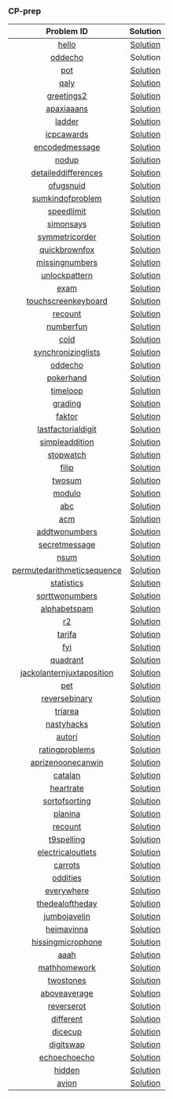 ### CP-prep


|   Problem ID    |  Solution |
|:---------------:|:---------:|
|[hello](https://open.kattis.com/problems/hello)|[Solution](https://github.com/rawat9/dsa-prep/tree/main/Kattis/hello)|
|[oddecho](https://open.kattis.com/problems/oddecho)|Solution|
|[pot](https://open.kattis.com/problems/pot)|[Solution](https://github.com/rawat9/dsa-prep/tree/main/Kattis/pot)|
|[qaly](https://open.kattis.com/problems/qaly)|[Solution](https://github.com/rawat9/dsa-prep/tree/main/Kattis/qaly)|
|[greetings2](https://open.kattis.com/problems/greetings2)|[Solution](https://github.com/rawat9/dsa-prep/tree/main/Kattis/greetings2)|
|[apaxiaaans](https://open.kattis.com/problems/apaxiaaans)|[Solution](https://github.com/rawat9/dsa-prep/tree/main/Kattis/apaxiaaans)|
|[ladder](https://open.kattis.com/problems/ladder)|[Solution](https://github.com/rawat9/dsa-prep/tree/main/Kattis/ladder)|
|[icpcawards](https://open.kattis.com/problems/icpcawards)|[Solution](https://github.com/rawat9/dsa-prep/tree/main/Kattis/icpcawards)|
|[encodedmessage](https://open.kattis.com/problems/encodedmessage)|[Solution](https://github.com/rawat9/dsa-prep/tree/main/Kattis/encodedmessage)|
|[nodup](https://open.kattis.com/problems/nodup)|[Solution](https://github.com/rawat9/dsa-prep/tree/main/Kattis/nodup)|
|[detaileddifferences](https://open.kattis.com/problems/detaileddifferences)|[Solution](https://github.com/rawat9/dsa-prep/tree/main/Kattis/detaileddifferences)|
|[ofugsnuid](https://open.kattis.com/problems/ofugsnuid)|[Solution](https://github.com/rawat9/dsa-prep/tree/main/Kattis/ofugsnuid)|
|[sumkindofproblem](https://open.kattis.com/problems/sumkindofproblem)|[Solution](https://github.com/rawat9/dsa-prep/tree/main/Kattis/sumkindofproblem)|
|[speedlimit](https://open.kattis.com/problems/speedlimit)|[Solution](https://github.com/rawat9/dsa-prep/tree/main/Kattis/speedlimit)|
|[simonsays](https://open.kattis.com/problems/simonsays)|[Solution](https://github.com/rawat9/dsa-prep/tree/main/Kattis/simonsays)|
|[symmetricorder](https://open.kattis.com/problems/symmetricorder)|[Solution](https://github.com/rawat9/dsa-prep/tree/main/Kattis/symmetricorder)|
|[quickbrownfox](https://open.kattis.com/problems/quickbrownfox)|[Solution](https://github.com/rawat9/dsa-prep/tree/main/Kattis/quickbrownfox)|
|[missingnumbers](https://open.kattis.com/problems/missingnumbers)|[Solution](https://github.com/rawat9/dsa-prep/tree/main/Kattis/missingnumbers)|
|[unlockpattern](https://open.kattis.com/problems/unlockpattern)|[Solution](https://github.com/rawat9/dsa-prep/tree/main/Kattis/unlockpattern)|
|[exam](https://open.kattis.com/problems/exam)|[Solution](https://github.com/rawat9/dsa-prep/tree/main/Kattis/exam)|
|[touchscreenkeyboard](https://open.kattis.com/problems/touchscreenkeyboard)|[Solution](https://github.com/rawat9/dsa-prep/tree/main/Kattis/touchscreenkeyboard)|
|[recount](https://open.kattis.com/problems/recount)|[Solution](https://github.com/rawat9/dsa-prep/tree/main/Kattis/recount)|
[numberfun](https://open.kattis.com/problems/numberfun)|[Solution](https://github.com/rawat9/dsa-prep/tree/main/Kattis/numberfun)
[cold](https://open.kattis.com/problems/cold)|[Solution](https://github.com/rawat9/dsa-prep/tree/main/Kattis/cold)
[synchronizinglists](https://open.kattis.com/problems/synchronizinglists)|[Solution](https://github.com/rawat9/dsa-prep/tree/main/Kattis/synchronizinglists)
[oddecho](https://open.kattis.com/problems/oddecho)|[Solution](https://github.com/rawat9/dsa-prep/tree/main/Kattis/oddecho)
[pokerhand](https://open.kattis.com/problems/pokerhand)|[Solution](https://github.com/rawat9/dsa-prep/tree/main/Kattis/pokerhand)
[timeloop](https://open.kattis.com/problems/timeloop)|[Solution](https://github.com/rawat9/dsa-prep/tree/main/Kattis/timeloop)
[grading](https://open.kattis.com/problems/grading)|[Solution](https://github.com/rawat9/dsa-prep/tree/main/Kattis/grading)
[faktor](https://open.kattis.com/problems/faktor)|[Solution](https://github.com/rawat9/dsa-prep/tree/main/Kattis/faktor)
[lastfactorialdigit](https://open.kattis.com/problems/lastfactorialdigit)|[Solution](https://github.com/rawat9/dsa-prep/tree/main/Kattis/lastfactorialdigit)
[simpleaddition](https://open.kattis.com/problems/simpleaddition)|[Solution](https://github.com/rawat9/dsa-prep/tree/main/Kattis/simpleaddition)
[stopwatch](https://open.kattis.com/problems/stopwatch)|[Solution](https://github.com/rawat9/dsa-prep/tree/main/Kattis/stopwatch)
[filip](https://open.kattis.com/problems/filip)|[Solution](https://github.com/rawat9/dsa-prep/tree/main/Kattis/filip)
[twosum](https://open.kattis.com/problems/twosum)|[Solution](https://github.com/rawat9/dsa-prep/tree/main/Kattis/twosum)
[modulo](https://open.kattis.com/problems/modulo)|[Solution](https://github.com/rawat9/dsa-prep/tree/main/Kattis/modulo)
[abc](https://open.kattis.com/problems/abc)|[Solution](https://github.com/rawat9/dsa-prep/tree/main/Kattis/abc)
[acm](https://open.kattis.com/problems/acm)|[Solution](https://github.com/rawat9/dsa-prep/tree/main/Kattis/acm)
[addtwonumbers](https://open.kattis.com/problems/addtwonumbers)|[Solution](https://github.com/rawat9/dsa-prep/tree/main/Kattis/addtwonumbers)
[secretmessage](https://open.kattis.com/problems/secretmessage)|[Solution](https://github.com/rawat9/dsa-prep/tree/main/Kattis/secretmessage)
[nsum](https://open.kattis.com/problems/nsum)|[Solution](https://github.com/rawat9/dsa-prep/tree/main/Kattis/nsum)
[permutedarithmeticsequence](https://open.kattis.com/problems/permutedarithmeticsequence)|[Solution](https://github.com/rawat9/dsa-prep/tree/main/Kattis/permutedarithmeticsequence)
[statistics](https://open.kattis.com/problems/statistics)|[Solution](https://github.com/rawat9/dsa-prep/tree/main/Kattis/statistics)
[sorttwonumbers](https://open.kattis.com/problems/sorttwonumbers)|[Solution](https://github.com/rawat9/dsa-prep/tree/main/Kattis/sorttwonumbers)
[alphabetspam](https://open.kattis.com/problems/alphabetspam)|[Solution](https://github.com/rawat9/dsa-prep/tree/main/Kattis/alphabetspam)
[r2](https://open.kattis.com/problems/r2)|[Solution](https://github.com/rawat9/dsa-prep/tree/main/Kattis/r2)
[tarifa](https://open.kattis.com/problems/tarifa)|[Solution](https://github.com/rawat9/dsa-prep/tree/main/Kattis/tarifa)
[fyi](https://open.kattis.com/problems/fyi)|[Solution](https://github.com/rawat9/dsa-prep/tree/main/Kattis/fyi)
[quadrant](https://open.kattis.com/problems/quadrant)|[Solution](https://github.com/rawat9/dsa-prep/tree/main/Kattis/quadrant)
[jackolanternjuxtaposition](https://open.kattis.com/problems/jackolanternjuxtaposition)|[Solution](https://github.com/rawat9/dsa-prep/tree/main/Kattis/jackolanternjuxtaposition)
[pet](https://open.kattis.com/problems/pet)|[Solution](https://github.com/rawat9/dsa-prep/tree/main/Kattis/pet)
[reversebinary](https://open.kattis.com/problems/reversebinary)|[Solution](https://github.com/rawat9/dsa-prep/tree/main/Kattis/reversebinary)
[triarea](https://open.kattis.com/problems/triarea)|[Solution](https://github.com/rawat9/dsa-prep/tree/main/Kattis/triarea)
[nastyhacks](https://open.kattis.com/problems/nastyhacks)|[Solution](https://github.com/rawat9/dsa-prep/tree/main/Kattis/nastyhacks)
[autori](https://open.kattis.com/problems/autori)|[Solution](https://github.com/rawat9/dsa-prep/tree/main/Kattis/autori)
[ratingproblems](https://open.kattis.com/problems/ratingproblems)|[Solution](https://github.com/rawat9/dsa-prep/tree/main/Kattis/ratingproblems)
[aprizenoonecanwin](https://open.kattis.com/problems/aprizenoonecanwin)|[Solution](https://github.com/rawat9/dsa-prep/tree/main/Kattis/aprizenoonecanwin)
[catalan](https://open.kattis.com/problems/catalan)|[Solution](https://github.com/rawat9/dsa-prep/tree/main/Kattis/catalan)
[heartrate](https://open.kattis.com/problems/heartrate)|[Solution](https://github.com/rawat9/dsa-prep/tree/main/Kattis/heartrate)
[sortofsorting](https://open.kattis.com/problems/sortofsorting)|[Solution](https://github.com/rawat9/dsa-prep/tree/main/Kattis/sortofsorting)
[planina](https://open.kattis.com/problems/planina)|[Solution](https://github.com/rawat9/dsa-prep/tree/main/Kattis/planina)
[recount](https://open.kattis.com/problems/recount)|[Solution](https://github.com/rawat9/dsa-prep/tree/main/Kattis/recount)
[t9spelling](https://open.kattis.com/problems/t9spelling)|[Solution](https://github.com/rawat9/dsa-prep/tree/main/Kattis/t9spelling)
[electricaloutlets](https://open.kattis.com/problems/electricaloutlets)|[Solution](https://github.com/rawat9/dsa-prep/tree/main/Kattis/electricaloutlets)
[carrots](https://open.kattis.com/problems/carrots)|[Solution](https://github.com/rawat9/dsa-prep/tree/main/Kattis/carrots)
[oddities](https://open.kattis.com/problems/oddities)|[Solution](https://github.com/rawat9/dsa-prep/tree/main/Kattis/oddities)
[everywhere](https://open.kattis.com/problems/everywhere)|[Solution](https://github.com/rawat9/dsa-prep/tree/main/Kattis/everywhere)
[thedealoftheday](https://open.kattis.com/problems/thedealoftheday)|[Solution](https://github.com/rawat9/dsa-prep/tree/main/Kattis/thedealoftheday)
[jumbojavelin](https://open.kattis.com/problems/jumbojavelin)|[Solution](https://github.com/rawat9/dsa-prep/tree/main/Kattis/jumbojavelin)
[heimavinna](https://open.kattis.com/problems/heimavinna)|[Solution](https://github.com/rawat9/dsa-prep/tree/main/Kattis/heimavinna)
[hissingmicrophone](https://open.kattis.com/problems/hissingmicrophone)|[Solution](https://github.com/rawat9/dsa-prep/tree/main/Kattis/hissingmicrophone)
[aaah](https://open.kattis.com/problems/aaah)|[Solution](https://github.com/rawat9/dsa-prep/tree/main/Kattis/aaah)
[mathhomework](https://open.kattis.com/problems/mathhomework)|[Solution](https://github.com/rawat9/dsa-prep/tree/main/Kattis/mathhomework)
[twostones](https://open.kattis.com/problems/twostones)|[Solution](https://github.com/rawat9/dsa-prep/tree/main/Kattis/twostones)
[aboveaverage](https://open.kattis.com/problems/aboveaverage)|[Solution](https://github.com/rawat9/dsa-prep/tree/main/Kattis/aboveaverage)
[reverserot](https://open.kattis.com/problems/reverserot)|[Solution](https://github.com/rawat9/dsa-prep/tree/main/Kattis/reverserot)
[different](https://open.kattis.com/problems/different)|[Solution](https://github.com/rawat9/dsa-prep/tree/main/Kattis/different)
[dicecup](https://open.kattis.com/problems/dicecup)|[Solution](https://github.com/rawat9/dsa-prep/tree/main/Kattis/dicecup)
[digitswap](https://open.kattis.com/problems/digitswap)|[Solution](https://github.com/rawat9/dsa-prep/tree/main/Kattis/digitswap)
[echoechoecho](https://open.kattis.com/problems/echoechoecho)|[Solution](https://github.com/rawat9/dsa-prep/tree/main/Kattis/echoechoecho)
[hidden](https://open.kattis.com/problems/hidden)|[Solution](https://github.com/rawat9/dsa-prep/tree/main/Kattis/hidden)|
[avion](https://open.kattis.com/problems/avion)|[Solution](https://github.com/rawat9/dsa-prep/tree/main/Kattis/avion)
